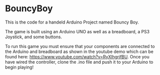 # BouncyBoy
This is the code for a handeld Arduino Project named Bouncy Boy.

The game is built using an Arduino UNO as well as a breadboard, a PS3 Joystick, and some buttons.

To run this game you must ensure that your components are connected to the Arduino and breadboard as shown in the youtube demo which can be found here: https://www.youtube.com/watch?v=RyXlhgrjfBU. Once you have wired the controller, clone the .ino file and push it to your Arduino to begin playing!
